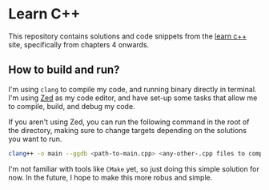 # Learn C++

This repository contains solutions and code snippets from the [learn c++](https://www.learncpp.com/) site, specifically from chapters 4 onwards.

## How to build and run?

I'm using `clang` to compile my code, and running binary directly in terminal.
I'm using [Zed](https://zed.dev/docs/languages/cpp#build-and-debug-binary) as my code editor, and have set-up some tasks that allow me to compile, build, and debug my code.

If you aren't using Zed, you can run the following command in the root of the directory, making sure to change targets depending on the solutions you want to run.

```bash
clang++ -o main --ggdb <path-to-main.cpp> <any-other-.cpp files to compile> -std=c++23 -pedantic-errors -Werror -Wunused-variable
```

I'm not familiar with tools like `CMake` yet, so just doing this simple solution for now. In the future, I hope to make this more robus and simple.
